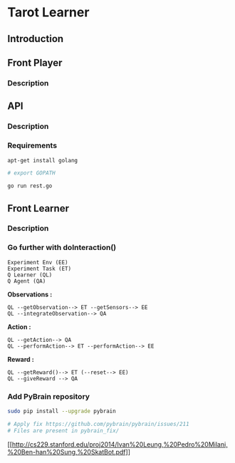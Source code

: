 # Tarot Learner

## Introduction

## Front Player

### Description

## API

### Description

### Requirements

```bash
apt-get install golang

# export GOPATH

go run rest.go
```

## Front Learner

### Description

### Go further with doInteraction()

```
Experiment Env (EE)
Experiment Task (ET)
Q Learner (QL)
Q Agent (QA)
```

**Observations :**

```
QL --getObservation--> ET --getSensors--> EE
QL --integrateObservation--> QA
```

**Action :**

```
QL --getAction--> QA
QL --performAction--> ET --performAction--> EE
```

**Reward :**

```
QL --getReward()--> ET (--reset--> EE)
QL --giveReward --> QA
```

### Add PyBrain repository

```bash
sudo pip install --upgrade pybrain

# Apply fix https://github.com/pybrain/pybrain/issues/211
# Files are present in pybrain_fix/
```

[[http://cs229.stanford.edu/proj2014/Ivan%20Leung,%20Pedro%20Milani,%20Ben-han%20Sung,%20SkatBot.pdf]]
